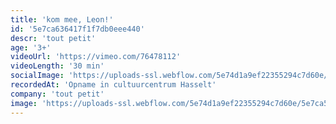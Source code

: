 ```yaml
---
title: 'kom mee, Leon!'
id: '5e7ca636417f1f7db0eee440'
descr: 'tout petit'
age: '3+'
videoUrl: 'https://vimeo.com/76478112'
videoLength: '30 min'
socialImage: 'https://uploads-ssl.webflow.com/5e74d1a9ef22355294c7d60e/5e7ca555afc24a31fbd55c5c_KommeeLeon_web.jpg'
recordedAt: 'Opname in cultuurcentrum Hasselt'
company: 'tout petit'
image: 'https://uploads-ssl.webflow.com/5e74d1a9ef22355294c7d60e/5e7ca555afc24a31fbd55c5c_KommeeLeon_web.jpg'
---
```

